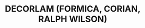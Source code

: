 ---
title: "DECORLAM (FORMICA, CORIAN, RALPH WILSON)"
url: /ciudad-de-mexico/decorlam-formica-corian-ralph-wilson/
shop: general
---